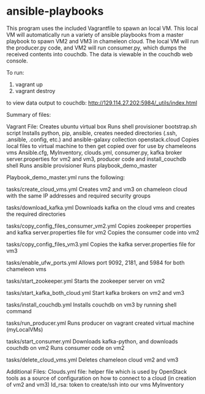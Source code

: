 # ansible-playbooks

This program uses the included Vagrantfile to spawn an local VM. 
This local VM will automatically run a variety of ansible playbooks from a master playbook to spawn VM2 and VM3 in chameleon cloud. 
The local VM will run the producer.py code, and VM2 will run consumer.py, which dumps the received contents into couchdb.
The data is viewable in the couchdb web console. 


To run: 

1. vagrant up
2. vagrant destroy

to view data output to couchdb: http://129.114.27.202:5984/_utils/index.html

Summary of files:

Vagrant File: 
Creates ubuntu virtual box
Runs shell provisioner bootstrap.sh script
Installs python, pip, ansible, creates needed directories (.ssh, .ansible, .config, etc.) and ansible-galaxy collection openstack.cloud
Copies local files to virtual machine to then get copied over for use by chameleons vms
Ansible.cfg, MyInventory, clouds.yml, consumer.py, kafka broker server.properties for vm2 and vm3, producer code and install_couchdb shell
Runs ansible provisioner 
Runs playbook_demo_master

Playbook_demo_master.yml runs the following: 

tasks/create_cloud_vms.yml
Creates vm2 and vm3 on chameleon cloud with the same IP addresses and required security groups

tasks/download_kafka.yml
Downloads kafka on the cloud vms and creates the required directories

tasks/copy_config_files_consumer_vm2.yml
Copies zookeeper properties and kafka server.properties file for vm2
Copies the consumer code into vm2

tasks/copy_config_files_vm3.yml
Copies the kafka server.properties file for vm3

tasks/enable_ufw_ports.yml
Allows port 9092, 2181, and 5984 for both chameleon vms

tasks/start_zookeeper.yml
Starts the zookeeper server on vm2

tasks/start_kafka_both_cloud.yml
Start kafka brokers on vm2 and vm3

tasks/install_couchdb.yml
Installs couchdb on vm3 by running shell command

tasks/run_producer.yml
Runs producer on vagrant created virtual machine (myLocalVMs)

tasks/start_consumer.yml
Downloads kafka-python, and downloads couchdb on vm2
Runs consumer code on vm2

tasks/delete_cloud_vms.yml
Deletes chameleon cloud vm2 and vm3
 
Additional Files: 
Clouds.yml file: helper file which is used by OpenStack tools as a source of configuration on how to connect to a cloud (in creation of vm2 and vm3)
Id_rsa: token to create/ssh into our vms
MyInventory
